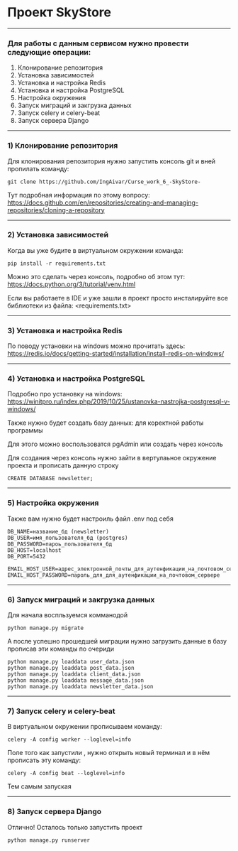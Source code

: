 # Проект SkyStore
___
### Для работы с данным сервисом нужно провести следующие операции:

1) Клонирование репозитория
2) Установка зависимостей
3) Установка и настройка Redis
4) Установка и настройка PostgreSQL
5) Настройка окружения
6) Запуск миграций и закгрузка данных
7) Запуск celery и celery-beat
8) Запуск сервера Django
___
### 1) Клонирование репозитория

Для клонирования репозитория нужно запустить консоль git и вней пропилать команду:
```
git clone https://github.com/IngAivar/Curse_work_6_-SkyStore-
```
Тут подробная информация по этому вопросу: https://docs.github.com/en/repositories/creating-and-managing-repositories/cloning-a-repository
___
### 2) Установка зависимостей

Когда вы уже будите в виртуальном окружении команда:
```
pip install -r requirements.txt
```

Можно это сделать через консоль, подробно об этом тут: https://docs.python.org/3/tutorial/venv.html

Если вы работаете в IDE и уже зашли в проект просто инсталируйте все библиотеки из файла: <requirements.txt>
___
### 3) Установка и настройка Redis

По поводу установки на windows можно прочитать здесь: https://redis.io/docs/getting-started/installation/install-redis-on-windows/
___
### 4) Установка и настройка PostgreSQL

Подробно про установку на windows: https://winitpro.ru/index.php/2019/10/25/ustanovka-nastrojka-postgresql-v-windows/

Также нужно будет создать базу данных: <newsletter> для коректной работы программы

Для этого можно воспользоватся pgAdmin или создать через консоль

Для создания через консоль нужно зайти в вертулаьное окружение проекта и прописать данную строку
```
CREATE DATABASE newsletter;
```
___
### 5) Настройка окружения

Также вам нужно будет настроиль файл .env под себя
```
DB_NAME=название_бд (newsletter)
DB_USER=имя_пользователя_бд (postgres)
DB_PASSWORD=пароь_пользователя_бд
DB_HOST=localhost
DB_PORT=5432

EMAIL_HOST_USER=адрес_электронной_почты_для_аутенфикации_на_почтовом_сервере
EMAIL_HOST_PASSWORD=пароль_для_для_аутенфикации_на_почтовом_сервере
```
___
### 6) Запуск миграций и закгрузка данных

Для начала воспльзуемся комманодой <migrate>
```
python manage.py migrate
```
А после успешно прошедшей миграции нужно загрузить данные в базу прописав эти команды по очериди
```
python manage.py loaddata user_data.json
python manage.py loaddata post_data.json
python manage.py loaddata client_data.json
python manage.py loaddata message_data.json
python manage.py loaddata newsletter_data.json
```
___
### 7) Запуск celery и celery-beat

В виртуальном окружении прописываем команду:
```
celery -A config worker --loglevel=info
```
Поле того как запустили <celery>, нужно открыть новый терминал и в нём прописать эту команду:
```
celery -A config beat --loglevel=info
```
Тем самым запуская <celery-beat>
___
### 8) Запуск сервера Django

Отлично! Осталось только запустить проект
```
python manage.py runserver
```
